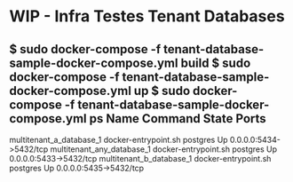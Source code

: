 # WIP - Infra Testes Tenant Databases

$ sudo docker-compose -f tenant-database-sample-docker-compose.yml build
$ sudo docker-compose -f tenant-database-sample-docker-compose.yml up
$ sudo docker-compose -f tenant-database-sample-docker-compose.yml ps
           Name                         Command              State           Ports         
-------------------------------------------------------------------------------------------
multitenant_a_database_1     docker-entrypoint.sh postgres   Up      0.0.0.0:5434->5432/tcp
multitenant_any_database_1   docker-entrypoint.sh postgres   Up      0.0.0.0:5433->5432/tcp
multitenant_b_database_1     docker-entrypoint.sh postgres   Up      0.0.0.0:5435->5432/tcp
